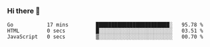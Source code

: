 ### Hi there 👋

<!--
**KLXLjun/KLXLjun** is a ✨ _special_ ✨ repository because its `README.md` (this file) appears on your GitHub profile.

Here are some ideas to get you started:

- 🔭 I’m currently working on ...
- 🌱 I’m currently learning ...
- 👯 I’m looking to collaborate on ...
- 🤔 I’m looking for help with ...
- 💬 Ask me about ...
- 📫 How to reach me: ...
- 😄 Pronouns: ...
- ⚡ Fun fact: ...
-->

<!--START_SECTION:waka-->
```text
Go           17 mins         ████████████████████████░   95.78 % 
HTML         0 secs          █░░░░░░░░░░░░░░░░░░░░░░░░   03.51 % 
JavaScript   0 secs          ▒░░░░░░░░░░░░░░░░░░░░░░░░   00.70 % 
```
<!--END_SECTION:waka-->
